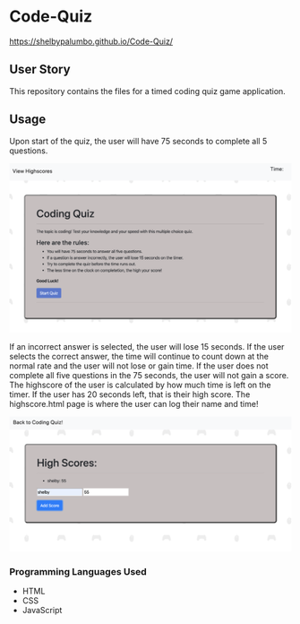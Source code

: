 # Code-Quiz
https://shelbypalumbo.github.io/Code-Quiz/


## User Story
This repository contains the files for a timed coding quiz game application.


## Usage
Upon start of the quiz, the user will have 75 seconds to complete all 5 questions. 

![Start Page](assets/images/startpage.png)

If an incorrect answer is selected, the user will lose 15 seconds. If the user selects the correct answer, the time will continue to count down at the normal rate and the user will not lose or gain time. If the user does not complete all five questions in the 75 seconds, the user will not gain a score. The highscore of the user is calculated by how much time is left on the timer. If the user has 20 seconds left, that is their high score. The highscore.html page is where the user can log their name and time!

![Score Page](assets/images/highscore.png)

### Programming Languages Used
* HTML
* CSS
* JavaScript